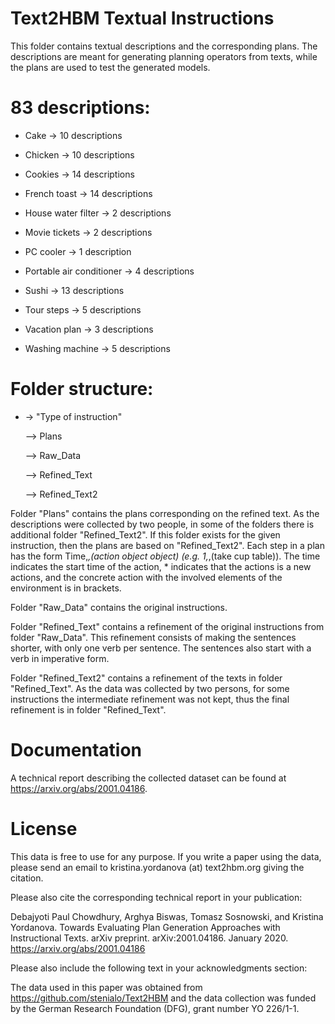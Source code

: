 # Text2HBM Textual Instructions

This folder contains textual descriptions and the corresponding plans. The descriptions are meant for generating planning operators from texts, while the plans are used to test the generated models.


# 83 descriptions:

- Cake -> 10 descriptions

- Chicken -> 10 descriptions

- Cookies -> 14 descriptions

- French toast -> 14 descriptions

- House water filter -> 2 descriptions

- Movie tickets -> 2 descriptions

- PC cooler -> 1 description

- Portable air conditioner -> 4 descriptions

- Sushi -> 13 descriptions

- Tour steps -> 5 descriptions

- Vacation plan -> 3 descriptions

- Washing machine -> 5 descriptions


# Folder structure: 

- -> "Type of instruction"

	--> Plans
        
	--> Raw_Data
        
	--> Refined_Text
        
	--> Refined_Text2
	

Folder "Plans" contains the plans corresponding on the refined text. As the descriptions were collected by two people, in some of the folders there is additional folder "Refined_Text2". If this folder exists for the given instruction, then the plans are based on "Refined_Text2". Each step in a plan has the form Time,*,(action object object) (e.g. 1,*,(take cup table)). The time indicates the start time of the action, * indicates that the actions is a new actions, and the concrete action with the involved elements of the environment is in brackets. 

Folder "Raw_Data" contains the original instructions. 

Folder "Refined_Text" contains a refinement of the original instructions from folder "Raw_Data". This refinement consists of making the sentences shorter, with only one verb per sentence. The sentences also start with a verb in imperative form. 

Folder "Refined_Text2" contains a refinement of the texts in folder "Refined_Text". As the data was collected by two persons, for some instructions the intermediate refinement was not kept, thus the final refinement is in folder "Refined_Text".  	

# Documentation

A technical report describing the collected dataset can be found at https://arxiv.org/abs/2001.04186. 

# License

This data is free to use for any purpose. If you write a paper using the data, please send an email to kristina.yordanova (at) text2hbm.org giving the citation. 

Please also cite the corresponding technical report in your publication: 


Debajyoti Paul Chowdhury, Arghya Biswas, Tomasz Sosnowski, and Kristina Yordanova. Towards Evaluating Plan Generation Approaches with Instructional Texts. arXiv preprint. arXiv:2001.04186. January 2020. https://arxiv.org/abs/2001.04186
	
	
Please also include the following text in your acknowledgments section:

The data used in this paper was obtained from https://github.com/stenialo/Text2HBM and the data collection was funded by the German Research Foundation (DFG), grant number YO 226/1-1.
